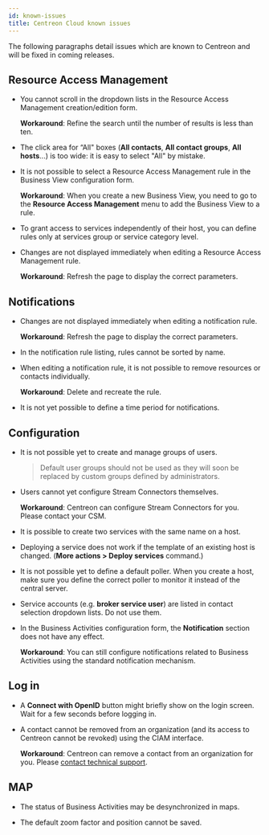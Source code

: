 ```yaml
---
id: known-issues
title: Centreon Cloud known issues
---
```


The following paragraphs detail issues which are known to Centreon and will be fixed in coming releases.

## Resource Access Management

* You cannot scroll in the dropdown lists in the Resource Access Management creation/edition form.

   **Workaround**: Refine the search until the number of results is less than ten.

* The click area for “All" boxes (**All contacts**, **All contact groups**, **All hosts**...) is too wide: it is easy to select "All" by mistake.

* It is not possible to select a Resource Access Management rule in the Business View configuration form.

   **Workaround**: When you create a new Business View, you need to go to the **Resource Access Management** menu to add the Business View to a rule.

* To grant access to services independently of their host, you can define rules only at services group or service category level.

* Changes are not displayed immediately when editing a Resource Access Management rule.

   **Workaround**: Refresh the page to display the correct parameters.

## Notifications

* Changes are not displayed immediately when editing a notification rule.

   **Workaround**: Refresh the page to display the correct parameters.

* In the notification rule listing, rules cannot be sorted by name.

* When editing a notification rule, it is not possible to remove resources or contacts individually.

   **Workaround**: Delete and recreate the rule.

* It is not yet possible to define a time period for notifications.

## Configuration

* It is not possible yet to create and manage groups of users.

   > Default user groups should not be used as they will soon be replaced by custom groups defined by administrators.

* Users cannot yet configure Stream Connectors themselves.

   **Workaround**: Centreon can configure Stream Connectors for you. Please contact your CSM.

* It is possible to create two services with the same name on a host.

* Deploying a service does not work if the template of an existing host is changed. (**More actions > Deploy services** command.)

* It is not possible yet to define a default poller. When you create a host, make sure you define the correct poller to monitor it instead of the central server.

* Service accounts (e.g. **broker service user**) are listed in contact selection dropdown lists. Do not use them.

* In the Business Activities configuration form, the **Notification** section does not have any effect.

   **Workaround**: You can still configure notifications related to Business Activities using the standard notification mechanism.

## Log in

* A **Connect with OpenID** button might briefly show on the login screen. Wait for a few seconds before logging in.

* A contact cannot be removed from an organization (and its access to Centreon cannot be revoked) using the CIAM interface.

   **Workaround**: Centreon can remove a contact from an organization for you. Please [contact technical support](https://support.centreon.com).

## MAP

* The status of Business Activities may be desynchronized in maps.

* The default zoom factor and position cannot be saved.
